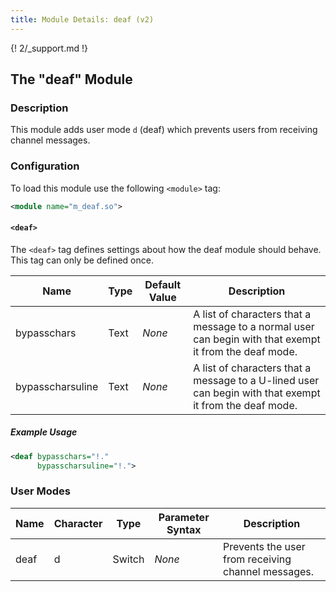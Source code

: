 ```yaml
---
title: Module Details: deaf (v2)
---
```


{! 2/_support.md !}

## The "deaf" Module

### Description

This module adds user mode `d` (deaf) which prevents users from receiving channel messages.

### Configuration

To load this module use the following `<module>` tag:

```xml
<module name="m_deaf.so">
```

#### `<deaf>`

The `<deaf>` tag defines settings about how the deaf module should behave. This tag can only be defined once.

Name             | Type | Default Value | Description
---------------- | ---- | ------------- | -----------
bypasschars      | Text | *None*        | A list of characters that a message to a normal user can begin with that exempt it from the deaf mode.
bypasscharsuline | Text | *None*        | A list of characters that a message to a U-lined user can begin with that exempt it from the deaf mode.

##### Example Usage

```xml
<deaf bypasschars="!."
      bypasscharsuline="!.">
```

### User Modes

Name | Character | Type   | Parameter Syntax | Description
---- | --------- | ------ | ---------------- | -----------
deaf | d         | Switch | *None*           | Prevents the user from receiving channel messages.
